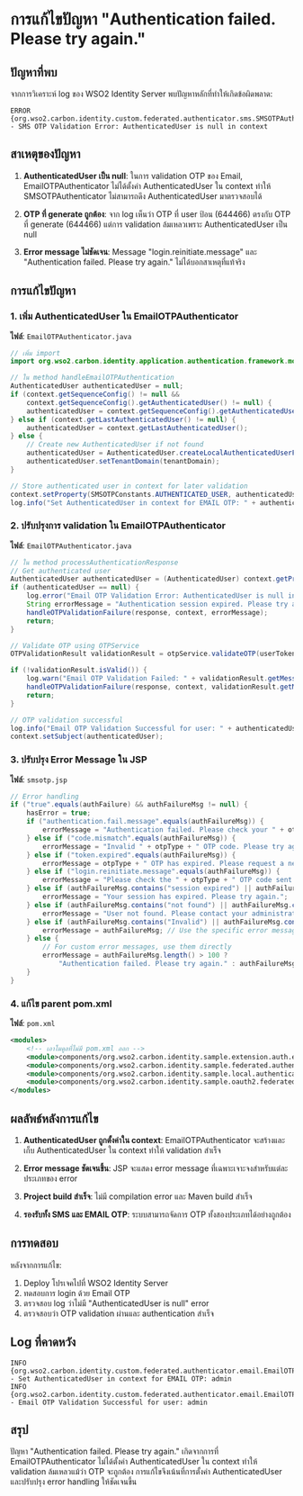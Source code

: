 # การแก้ไขปัญหา "Authentication failed. Please try again."

## ปัญหาที่พบ

จากการวิเคราะห์ log ของ WSO2 Identity Server พบปัญหาหลักที่ทำให้เกิดข้อผิดพลาด:

```
ERROR {org.wso2.carbon.identity.custom.federated.authenticator.sms.SMSOTPAuthenticator} - SMS OTP Validation Error: AuthenticatedUser is null in context
```

## สาเหตุของปัญหา

1. **AuthenticatedUser เป็น null**: ในการ validation OTP ของ Email, EmailOTPAuthenticator ไม่ได้ตั้งค่า AuthenticatedUser ใน context ทำให้ SMSOTPAuthenticator ไม่สามารถดึง AuthenticatedUser มาตรวจสอบได้

2. **OTP ที่ generate ถูกต้อง**: จาก log เห็นว่า OTP ที่ user ป้อน (644466) ตรงกับ OTP ที่ generate (644466) แต่การ validation ล้มเหลวเพราะ AuthenticatedUser เป็น null

3. **Error message ไม่ชัดเจน**: Message "login.reinitiate.message" และ "Authentication failed. Please try again." ไม่ได้บอกสาเหตุที่แท้จริง

## การแก้ไขปัญหา

### 1. เพิ่ม AuthenticatedUser ใน EmailOTPAuthenticator

**ไฟล์**: `EmailOTPAuthenticator.java`

```java
// เพิ่ม import
import org.wso2.carbon.identity.application.authentication.framework.model.AuthenticatedUser;

// ใน method handleEmailOTPAuthentication
AuthenticatedUser authenticatedUser = null;
if (context.getSequenceConfig() != null && 
    context.getSequenceConfig().getAuthenticatedUser() != null) {
    authenticatedUser = context.getSequenceConfig().getAuthenticatedUser();
} else if (context.getLastAuthenticatedUser() != null) {
    authenticatedUser = context.getLastAuthenticatedUser();
} else {
    // Create new AuthenticatedUser if not found
    authenticatedUser = AuthenticatedUser.createLocalAuthenticatedUserFromSubjectIdentifier(username);
    authenticatedUser.setTenantDomain(tenantDomain);
}

// Store authenticated user in context for later validation
context.setProperty(SMSOTPConstants.AUTHENTICATED_USER, authenticatedUser);
log.info("Set AuthenticatedUser in context for EMAIL OTP: " + authenticatedUser.getUserName());
```

### 2. ปรับปรุงการ validation ใน EmailOTPAuthenticator

**ไฟล์**: `EmailOTPAuthenticator.java`

```java
// ใน method processAuthenticationResponse
// Get authenticated user
AuthenticatedUser authenticatedUser = (AuthenticatedUser) context.getProperty(SMSOTPConstants.AUTHENTICATED_USER);
if (authenticatedUser == null) {
    log.error("Email OTP Validation Error: AuthenticatedUser is null in context");
    String errorMessage = "Authentication session expired. Please try again.";
    handleOTPValidationFailure(response, context, errorMessage);
    return;
}

// Validate OTP using OTPService
OTPValidationResult validationResult = otpService.validateOTP(userToken, contextToken, sentTime, validityPeriod);

if (!validationResult.isValid()) {
    log.warn("Email OTP Validation Failed: " + validationResult.getMessage());
    handleOTPValidationFailure(response, context, validationResult.getMessage());
    return;
}

// OTP validation successful
log.info("Email OTP Validation Successful for user: " + authenticatedUser.getUserName());
context.setSubject(authenticatedUser);
```

### 3. ปรับปรุง Error Message ใน JSP

**ไฟล์**: `smsotp.jsp`

```java
// Error handling
if ("true".equals(authFailure) && authFailureMsg != null) {
    hasError = true;
    if ("authentication.fail.message".equals(authFailureMsg)) {
        errorMessage = "Authentication failed. Please check your " + otpType + " OTP code.";
    } else if ("code.mismatch".equals(authFailureMsg)) {
        errorMessage = "Invalid " + otpType + " OTP code. Please try again.";
    } else if ("token.expired".equals(authFailureMsg)) {
        errorMessage = otpType + " OTP has expired. Please request a new code.";
    } else if ("login.reinitiate.message".equals(authFailureMsg)) {
        errorMessage = "Please check the " + otpType + " OTP code sent to your " + contactMethod + " and try again.";
    } else if (authFailureMsg.contains("session expired") || authFailureMsg.contains("Session expired")) {
        errorMessage = "Your session has expired. Please try again.";
    } else if (authFailureMsg.contains("not found") || authFailureMsg.contains("Not found")) {
        errorMessage = "User not found. Please contact your administrator.";
    } else if (authFailureMsg.contains("Invalid") || authFailureMsg.contains("invalid")) {
        errorMessage = authFailureMsg; // Use the specific error message
    } else {
        // For custom error messages, use them directly
        errorMessage = authFailureMsg.length() > 100 ? 
            "Authentication failed. Please try again." : authFailureMsg;
    }
}
```

### 4. แก้ไข parent pom.xml

**ไฟล์**: `pom.xml`

```xml
<modules>
    <!-- เอาโมดูลที่ไม่มี pom.xml ออก -->
    <module>components/org.wso2.carbon.identity.sample.extension.auth.endpoint</module>
    <module>components/org.wso2.carbon.identity.sample.federated.authenticator</module>
    <module>components/org.wso2.carbon.identity.sample.local.authenticator</module>
    <module>components/org.wso2.carbon.identity.sample.oauth2.federated.authenticator</module>
</modules>
```

## ผลลัพธ์หลังการแก้ไข

1. **AuthenticatedUser ถูกตั้งค่าใน context**: EmailOTPAuthenticator จะสร้างและเก็บ AuthenticatedUser ใน context ทำให้ validation สำเร็จ

2. **Error message ชัดเจนขึ้น**: JSP จะแสดง error message ที่เฉพาะเจาะจงสำหรับแต่ละประเภทของ error

3. **Project build สำเร็จ**: ไม่มี compilation error และ Maven build สำเร็จ

4. **รองรับทั้ง SMS และ EMAIL OTP**: ระบบสามารถจัดการ OTP ทั้งสองประเภทได้อย่างถูกต้อง

## การทดสอบ

หลังจากการแก้ไข:
1. Deploy โปรเจคไปที่ WSO2 Identity Server
2. ทดสอบการ login ด้วย Email OTP
3. ตรวจสอบ log ว่าไม่มี "AuthenticatedUser is null" error
4. ตรวจสอบว่า OTP validation ผ่านและ authentication สำเร็จ

## Log ที่คาดหวัง

```
INFO {org.wso2.carbon.identity.custom.federated.authenticator.email.EmailOTPAuthenticator} - Set AuthenticatedUser in context for EMAIL OTP: admin
INFO {org.wso2.carbon.identity.custom.federated.authenticator.email.EmailOTPAuthenticator} - Email OTP Validation Successful for user: admin
```

## สรุป

ปัญหา "Authentication failed. Please try again." เกิดจากการที่ EmailOTPAuthenticator ไม่ได้ตั้งค่า AuthenticatedUser ใน context ทำให้ validation ล้มเหลวแม้ว่า OTP จะถูกต้อง การแก้ไขจึงเน้นที่การตั้งค่า AuthenticatedUser และปรับปรุง error handling ให้ชัดเจนขึ้น
